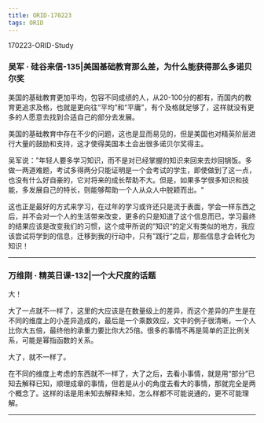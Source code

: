 ```yaml
---
title: ORID-170223
tags: ORID
---
```

170223-ORID-Study

### **吴军 · 硅谷来信-135|美国基础教育那么差，为什么能获得那么多诺贝尔奖**

美国的基础教育更加平均，包容不同成绩的人，从20-100分的都有，而国内的教育更追求及格，也就是更向往“平均”和“平庸”，有个及格就足够了，这样就没有更多的人愿意去找到合适自己的部分去发展。

美国的基础教育中存在不少的问题，这也是显而易见的，但是美国也对精英阶层进行大量的鼓励和支持，这才使得美国本土会出很多诺贝尔奖得主。

吴军说：”年轻人要多学习知识，而不是对已经掌握的知识来回来去炒回锅饭。多做一两道难题，考试多得两分只能证明是一个会考试的学生，即使做到了这一点，也没有什么好自豪的，它对将来的成长帮助不大。但是，如果多学很多知识和技能，多发展自己的特长，则能够帮助一个人从众人中脱颖而出。“

这也正是最好的方式来学习，在过年的学习或许还只是流于表面，学会一样东西之后，并不会对一个人的生活带来改变，更多的只是知道了这个信息而已，学习最终的结果应该是改变我们的习惯，这个成甲所说的”知识“的定义有类似的地方，我应该尝试将学到的信息，迁移到我的行动中，只有”践行“之后，那些信息才会转化为知识！

---

### **万维刚 · 精英日课-132|一个大尺度的话题**

大！

大了一点就不一样了，这里的大应该是在数量级上的差异，而这个差异的产生是在不同的维度上的小差异造成的，最后是一个乘数效应，文中的例子很清晰，一个人比你大五倍，最终他的承重力要比你大25倍。很多的事情不再是简单的正比例关系，可能是幂指函数的关系。

大了，就不一样了。

在不同的维度上考虑的东西就不一样了，大了之后，去看小事情，就是用“部分”已知去解释已知，顺理成章的事情，但若是从小的角度去看大的事情，那就完全是两个概念了。这样的话是用未知去解释未知，怎么样都不可能说通的，更不可能理解。

---
